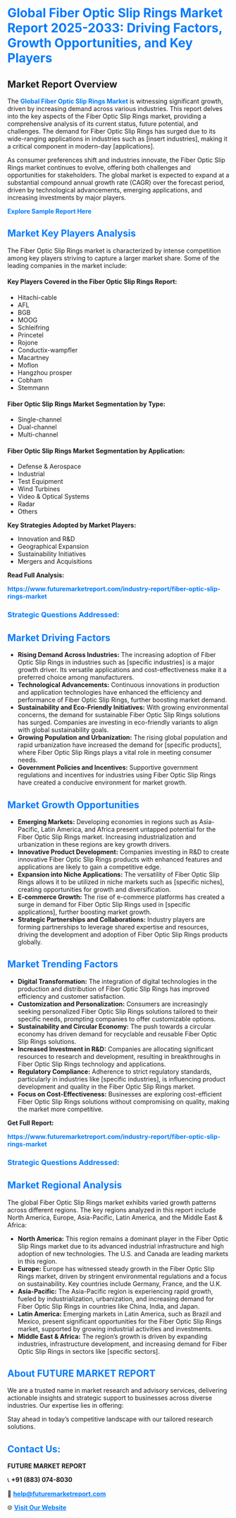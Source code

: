<h1 style="color: #007BFF;">Global Fiber Optic Slip Rings Market Report 2025-2033: Driving Factors, Growth Opportunities, and Key Players</h1>

<section id="overview">
<h2>Market Report Overview</h2>
<p>The <a href="https://www.futuremarketreport.com/industry-report/fiber-optic-slip-rings-market" style="color: #007BFF; text-decoration: none;"><strong>Global Fiber Optic Slip Rings Market</strong></a> is witnessing significant growth, driven by increasing demand across various industries. This report delves into the key aspects of the Fiber Optic Slip Rings market, providing a comprehensive analysis of its current status, future potential, and challenges. The demand for Fiber Optic Slip Rings has surged due to its wide-ranging applications in industries such as [insert industries], making it a critical component in modern-day [applications].</p>
<p>As consumer preferences shift and industries innovate, the Fiber Optic Slip Rings market continues to evolve, offering both challenges and opportunities for stakeholders. The global market is expected to expand at a substantial compound annual growth rate (CAGR) over the forecast period, driven by technological advancements, emerging applications, and increasing investments by major players.</p>
</section>

<section id="overview">
<p><a href="https://www.futuremarketreport.com/request-sample/reportId=60960" style="color: #007BFF; text-decoration: none;"><strong>Explore Sample Report Here</strong></a></p>
</section>

<section id="key-players">
<h2 style="color: #007BFF;">Market Key Players Analysis</h2>
<p>The Fiber Optic Slip Rings market is characterized by intense competition among key players striving to capture a larger market share. Some of the leading companies in the market include:</p>
<h4>Key Players Covered in the Fiber Optic Slip Rings Report:</h4>
<ul><li>Hitachi-cable</li><li>AFL</li><li>BGB</li><li>MOOG</li><li>Schleifring</li><li>Princetel</li><li>Rojone</li><li>Conductix-wampfler</li><li>Macartney</li><li>Moflon</li><li>Hangzhou prosper</li><li>Cobham</li><li>Stemmann</li></ul>
<h4>Fiber Optic Slip Rings Market Segmentation by Type:</h4>
<ul><li>Single-channel</li><li>Dual-channel</li><li>Multi-channel</li></ul>

<h4>Fiber Optic Slip Rings Market Segmentation by Application:</h4>
<ul><li>Defense &amp; Aerospace</li><li>Industrial</li><li>Test Equipment</li><li>Wind Turbines</li><li>Video &amp; Optical Systems</li><li>Radar</li><li>Others</li></ul>
<p><strong>Key Strategies Adopted by Market Players:</strong></p>
<ul>
<li>Innovation and R&D</li>
<li>Geographical Expansion</li>
<li>Sustainability Initiatives</li>
<li>Mergers and Acquisitions</li>
</ul>
</section>

<section>
<p><strong>Read Full Analysis: </strong></p><a href="https://www.futuremarketreport.com/industry-report/fiber-optic-slip-rings-market" style="color: #007BFF; text-decoration: none;"><strong>https://www.futuremarketreport.com/industry-report/fiber-optic-slip-rings-market</strong></a>
<h3 style="color: #007BFF;">Strategic Questions Addressed:</h3>
</section>

<section id="driving-factors">
<h2 style="color: #007BFF;">Market Driving Factors</h2>
<ul>
<li><strong>Rising Demand Across Industries:</strong> The increasing adoption of Fiber Optic Slip Rings in industries such as [specific industries] is a major growth driver. Its versatile applications and cost-effectiveness make it a preferred choice among manufacturers.</li>
<li><strong>Technological Advancements:</strong> Continuous innovations in production and application technologies have enhanced the efficiency and performance of Fiber Optic Slip Rings, further boosting market demand.</li>
<li><strong>Sustainability and Eco-Friendly Initiatives:</strong> With growing environmental concerns, the demand for sustainable Fiber Optic Slip Rings solutions has surged. Companies are investing in eco-friendly variants to align with global sustainability goals.</li>
<li><strong>Growing Population and Urbanization:</strong> The rising global population and rapid urbanization have increased the demand for [specific products], where Fiber Optic Slip Rings plays a vital role in meeting consumer needs.</li>
<li><strong>Government Policies and Incentives:</strong> Supportive government regulations and incentives for industries using Fiber Optic Slip Rings have created a conducive environment for market growth.</li>
</ul>
</section>

<section id="growth-opportunities">
<h2 style="color: #007BFF;">Market Growth Opportunities</h2>
<ul>
<li><strong>Emerging Markets:</strong> Developing economies in regions such as Asia-Pacific, Latin America, and Africa present untapped potential for the Fiber Optic Slip Rings market. Increasing industrialization and urbanization in these regions are key growth drivers.</li>
<li><strong>Innovative Product Development:</strong> Companies investing in R&D to create innovative Fiber Optic Slip Rings products with enhanced features and applications are likely to gain a competitive edge.</li>
<li><strong>Expansion into Niche Applications:</strong> The versatility of Fiber Optic Slip Rings allows it to be utilized in niche markets such as [specific niches], creating opportunities for growth and diversification.</li>
<li><strong>E-commerce Growth:</strong> The rise of e-commerce platforms has created a surge in demand for Fiber Optic Slip Rings used in [specific applications], further boosting market growth.</li>
<li><strong>Strategic Partnerships and Collaborations:</strong> Industry players are forming partnerships to leverage shared expertise and resources, driving the development and adoption of Fiber Optic Slip Rings products globally.</li>
</ul>
</section>

<section id="trending-factors">
<h2 style="color: #007BFF;">Market Trending Factors</h2>
<ul>
<li><strong>Digital Transformation:</strong> The integration of digital technologies in the production and distribution of Fiber Optic Slip Rings has improved efficiency and customer satisfaction.</li>
<li><strong>Customization and Personalization:</strong> Consumers are increasingly seeking personalized Fiber Optic Slip Rings solutions tailored to their specific needs, prompting companies to offer customizable options.</li>
<li><strong>Sustainability and Circular Economy:</strong> The push towards a circular economy has driven demand for recyclable and reusable Fiber Optic Slip Rings solutions.</li>
<li><strong>Increased Investment in R&D:</strong> Companies are allocating significant resources to research and development, resulting in breakthroughs in Fiber Optic Slip Rings technology and applications.</li>
<li><strong>Regulatory Compliance:</strong> Adherence to strict regulatory standards, particularly in industries like [specific industries], is influencing product development and quality in the Fiber Optic Slip Rings market.</li>
<li><strong>Focus on Cost-Effectiveness:</strong> Businesses are exploring cost-efficient Fiber Optic Slip Rings solutions without compromising on quality, making the market more competitive.</li>
</ul>
</section>

<section>
<p><strong>Get Full Report: </strong></p><a href="https://www.futuremarketreport.com/industry-report/fiber-optic-slip-rings-market" style="color: #007BFF; text-decoration: none;"><strong>https://www.futuremarketreport.com/industry-report/fiber-optic-slip-rings-market</strong></a>
<h3 style="color: #007BFF;">Strategic Questions Addressed:</h3>
</section>


<section id="regional-analysis">
<h2 style="color: #007BFF;">Market Regional Analysis</h2>
<p>The global Fiber Optic Slip Rings market exhibits varied growth patterns across different regions. The key regions analyzed in this report include North America, Europe, Asia-Pacific, Latin America, and the Middle East & Africa:</p>
<ul>
<li><strong>North America:</strong> This region remains a dominant player in the Fiber Optic Slip Rings market due to its advanced industrial infrastructure and high adoption of new technologies. The U.S. and Canada are leading markets in this region.</li>
<li><strong>Europe:</strong> Europe has witnessed steady growth in the Fiber Optic Slip Rings market, driven by stringent environmental regulations and a focus on sustainability. Key countries include Germany, France, and the U.K.</li>
<li><strong>Asia-Pacific:</strong> The Asia-Pacific region is experiencing rapid growth, fueled by industrialization, urbanization, and increasing demand for Fiber Optic Slip Rings in countries like China, India, and Japan.</li>
<li><strong>Latin America:</strong> Emerging markets in Latin America, such as Brazil and Mexico, present significant opportunities for the Fiber Optic Slip Rings market, supported by growing industrial activities and investments.</li>
<li><strong>Middle East & Africa:</strong> The region’s growth is driven by expanding industries, infrastructure development, and increasing demand for Fiber Optic Slip Rings in sectors like [specific sectors].</li>
</ul>
</section>

<footer>
<h2 style="color: #007BFF;">About FUTURE MARKET REPORT</h2>
<p>We are a trusted name in market research and advisory services, delivering actionable insights and strategic support to businesses across diverse industries. Our expertise lies in offering:</p>

<p>Stay ahead in today’s competitive landscape with our tailored research solutions.</p>

<h2 style="color: #007BFF;">Contact Us:</h2>
<p><strong>FUTURE MARKET REPORT</strong></p>
<p>📞 <strong>+91 (883) 074-8030</strong></p>
<p>📧 <strong><a href="mailto:help@futuremarketreport.com" style="color: #007BFF;">help@futuremarketreport.com</a></strong></p>
<p>🌐 <strong><a href="https://www.futuremarketreport.com/" style="color: #007BFF;">Visit Our Website</a></strong></p>
</footer>